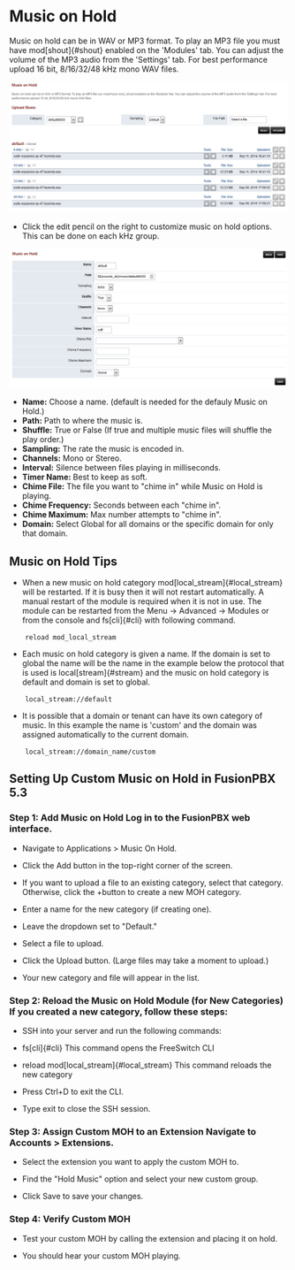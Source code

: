 # Music on Hold

Music on hold can be in WAV or MP3 format. To play an MP3 file you must
have mod[shout]{#shout} enabled on the \'Modules\' tab. You can adjust
the volume of the MP3 audio from the \'Settings\' tab. For best
performance upload 16 bit, 8/16/32/48 kHz mono WAV files.

![image](../_static/images/fusionpbx_moh.jpg)

-   Click the edit pencil on the right to customize music on hold
    options. This can be done on each kHz group.

![image](../_static/images/fusionpbx_moh1.jpg)

-   **Name:** Choose a name. (default is needed for the defauly Music on
    Hold.)
-   **Path:** Path to where the music is.
-   **Shuffle:** True or False (If true and multiple music files will
    shuffle the play order.)
-   **Sampling:** The rate the music is encoded in.
-   **Channels:** Mono or Stereo.
-   **Interval:** Silence between files playing in milliseconds.
-   **Timer Name:** Best to keep as soft.
-   **Chime File:** The file you want to \"chime in\" while Music on
    Hold is playing.
-   **Chime Frequency:** Seconds between each \"chime in\".
-   **Chime Maximum:** Max number attempts to \"chime in\".
-   **Domain:** Select Global for all domains or the specific domain for
    only that domain.

## Music on Hold Tips

-   When a new music on hold category mod[local_stream]{#local_stream}
    will be restarted. If it is busy then it will not restart
    automatically. A manual restart of the module is required when it is
    not in use. The module can be restarted from the Menu -\> Advanced
    -\> Modules or from the console and fs[cli]{#cli} with following
    command.

```
    reload mod_local_stream
```

-   Each music on hold category is given a name. If the domain is set to
    global the name will be the name in the example below the protocol
    that is used is local[stream]{#stream} and the music on hold
    category is default and domain is set to global.

```
    local_stream://default
```

-   It is possible that a domain or tenant can have its own category of
    music. In this example the name is \'custom\' and the domain was
    assigned automatically to the current domain.

```
    local_stream://domain_name/custom
```

## Setting Up Custom Music on Hold in FusionPBX 5.3

### Step 1: Add Music on Hold​ Log in to the FusionPBX web interface.

- Navigate to Applications \> Music On Hold.

- Click the Add button in the top-right corner of the screen.

- If you want to upload a file to an existing category, select that
category. Otherwise, click the +button to create a new MOH category.

- Enter a name for the new category (if creating one).

- Leave the dropdown set to \"Default.\"

- Select a file to upload.

- Click the Upload button. (Large files may take a moment to upload.)

- Your new category and file will appear in the list.

### Step 2: Reload the Music on Hold Module (for New Categories)​ If you created a new category, follow these steps:

- SSH into your server and run the following commands:

- fs[cli]{#cli} This command opens the FreeSwitch CLI

- reload mod[local_stream]{#local_stream} This command reloads the new
category

- Press Ctrl+D to exit the CLI.

- Type exit to close the SSH session.

### Step 3: Assign Custom MOH to an Extension​ Navigate to Accounts \> Extensions.

- Select the extension you want to apply the custom MOH to.

- Find the \"Hold Music\" option and select your new custom group.

- Click Save to save your changes.

### Step 4: Verify Custom MOH​ 

- Test your custom MOH by calling the extension and placing it on hold.

- You should hear your custom MOH playing.
